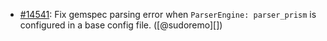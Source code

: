 * [#14541](https://github.com/rubocop/rubocop/issues/14541): Fix gemspec parsing error when `ParserEngine: parser_prism` is configured in a base config file. ([@sudoremo][])
